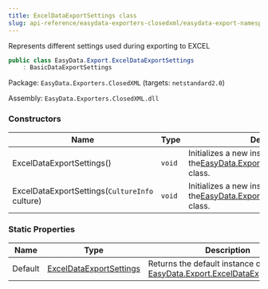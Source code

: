 ```yaml
---
title: ExcelDataExportSettings class
slug: api-reference/easydata-exporters-closedxml/easydata-export-namespace/exceldataexportsettings-class
---
```


Represents different settings used during exporting to EXCEL
```csharp
public class EasyData.Export.ExcelDataExportSettings
    : BasicDataExportSettings

```
Package: `EasyData.Exporters.ClosedXML` (targets: `netstandard2.0`)

Assembly: `EasyData.Exporters.ClosedXML.dll`

### Constructors

| Name | Type | Description | 
| --- | --- | --- | 
| ExcelDataExportSettings() | `void` | Initializes a new instance of the[EasyData.Export.ExcelDataExportSettings](//easyquery/docs/api-reference/easydata-exporters-closedxml/easydata-export-namespace/exceldataexportsettings-class) class. | 
| ExcelDataExportSettings(`CultureInfo` culture) | `void` | Initializes a new instance of the[EasyData.Export.ExcelDataExportSettings](//easyquery/docs/api-reference/easydata-exporters-closedxml/easydata-export-namespace/exceldataexportsettings-class) class. | 


### Static Properties

| Name | Type | Description | 
| --- | --- | --- | 
| Default | [ExcelDataExportSettings](//easyquery/docs/api-reference/easydata-exporters-closedxml/easydata-export-namespace/exceldataexportsettings-class) | Returns the default instance of [EasyData.Export.ExcelDataExportSettings](//easyquery/docs/api-reference/easydata-exporters-closedxml/easydata-export-namespace/exceldataexportsettings-class). |